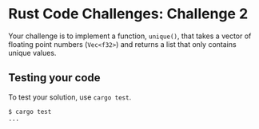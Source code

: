 # Rust Code Challenges: Challenge 2

Your challenge is to implement a function, `unique()`, that takes a vector of floating point numbers (`Vec<f32>`) and returns a list that only contains unique values.

## Testing your code

To test your solution, use `cargo test`.

```console
$ cargo test
...
````